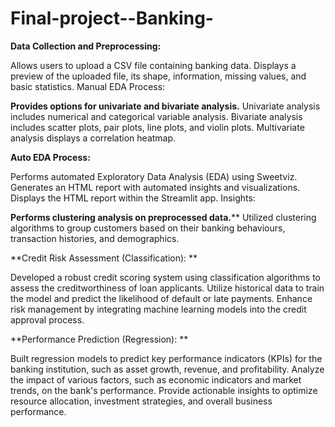 # Final-project--Banking-

**Data Collection and Preprocessing:**

Allows users to upload a CSV file containing banking data.
Displays a preview of the uploaded file, its shape, information, missing values, and basic statistics.
Manual EDA Process:

**Provides options for univariate and bivariate analysis.**
Univariate analysis includes numerical and categorical variable analysis.
Bivariate analysis includes scatter plots, pair plots, line plots, and violin plots.
Multivariate analysis displays a correlation heatmap.


**Auto EDA Process:**

Performs automated Exploratory Data Analysis (EDA) using Sweetviz.
Generates an HTML report with automated insights and visualizations.
Displays the HTML report within the Streamlit app.
Insights:

**Performs clustering analysis on preprocessed data.****
Utilized clustering algorithms to group customers based on their banking behaviours, transaction histories, and demographics.

**Credit Risk Assessment (Classification): **

Developed a robust credit scoring system using classification algorithms to assess the creditworthiness of loan applicants. 
Utilize historical data to train the model and predict the likelihood of default or late payments. 
Enhance risk management by integrating machine learning models into the credit approval process. 

**Performance Prediction (Regression): **

Built regression models to predict key performance indicators (KPIs) for the banking institution, such as asset growth, revenue, and profitability. 
Analyze the impact of various factors, such as economic indicators and market trends, on the bank's performance. 
Provide actionable insights to optimize resource allocation, investment strategies, and overall business performance. 





